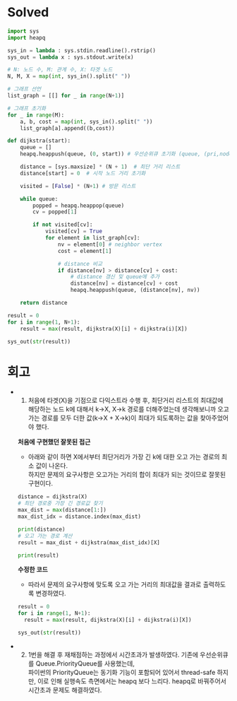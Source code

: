 # Solved
```python
import sys
import heapq

sys_in = lambda : sys.stdin.readline().rstrip()
sys_out = lambda x : sys.stdout.write(x)

# N: 노드 수, M: 관계 수, X: 타겟 노드
N, M, X = map(int, sys_in().split(" "))

# 그래프 선언
list_graph = [[] for _ in range(N+1)]

# 그래프 초기화
for _ in range(M):
    a, b, cost = map(int, sys_in().split(" "))
    list_graph[a].append((b,cost))

def dijkstra(start):
    queue = []
    heapq.heappush(queue, (0, start)) # 우선순위큐 초기화 (queue, (pri,node))

    distance = [sys.maxsize] * (N + 1)  # 최단 거리 리스트
    distance[start] = 0  # 시작 노드 거리 초기화

    visited = [False] * (N+1) # 방문 리스트

    while queue:
        popped = heapq.heappop(queue)
        cv = popped[1]

        if not visited[cv]:
            visited[cv] = True
            for element in list_graph[cv]:
                nv = element[0] # neighbor vertex
                cost = element[1]

                # distance 비교
                if distance[nv] > distance[cv] + cost:
                    # distance 갱신 및 queue에 추가
                    distance[nv] = distance[cv] + cost
                    heapq.heappush(queue, (distance[nv], nv))

    return distance

result = 0
for i in range(1, N+1):
    result = max(result, dijkstra(X)[i] + dijkstra(i)[X])

sys_out(str(result))
```

# 회고
- 1. 처음에 타겟(X)을 기점으로 다익스트라 수행 후, 최단거리 리스트의 최대값에 해당하는 노드 k에 대해서 k->X, X->k 경로를 더해주었는데 생각해보니까 오고 가는 경로를 모두 더한 값(k->X + X->k)이 최대가 되도록하는 값을 찾아주었어야 했다.

  **처음에 구현했던 잘못된 접근**
  
  - 아래와 같이 하면 X에서부터 최단거리가 가장 긴 k에 대한 오고 가는 경로의 최소 값이 나온다.  
  하지만 문제의 요구사항은 오고가는 거리의 합이 최대가 되는 것이므로 잘못된 구현이다.
  ```python
  distance = dijkstra(X)
  # 최단 경로중 가장 긴 경로값 찾기
  max_dist = max(distance[1:])
  max_dist_idx = distance.index(max_dist)

  print(distance)
  # 오고 가는 경로 계산
  result = max_dist + dijkstra(max_dist_idx)[X]

  print(result)
  ```

  **수정한 코드**  

  - 따라서 문제의 요구사항에 맞도록 오고 가는 거리의 최대값을 결과로 출력하도록 변경하였다.

  ```python
  result = 0
  for i in range(1, N+1):
    result = max(result, dijkstra(X)[i] + dijkstra(i)[X])

  sys_out(str(result))
  ```
  
  
- 2. 1번을 해결 후 재채점하는 과정에서 시간초과가 발생하였다. 기존에 우선순위큐를 Queue.PriorityQueue를 사용했는데,  
  파이썬의 PriorityQueue는 동기화 기능이 포함되어 있어서 thread-safe 하지만, 이로 인해 실행속도 측면에서는 heapq 보다 느리다.
  heapq로 바꿔주어서 시간초과 문제도 해결하였다.

